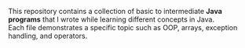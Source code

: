 This repository contains a collection of basic to intermediate **Java programs** that I wrote while learning different concepts in Java.  
Each file demonstrates a specific topic such as OOP, arrays, exception handling, and operators.
